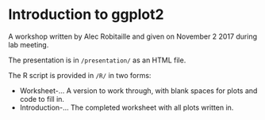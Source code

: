 # Introduction to ggplot2

A workshop written by Alec Robitaille and given on November 2 2017 during lab meeting. 

The presentation is in `/presentation/` as an HTML file. 

The R script is provided in `/R/` in two forms:

* Worksheet-... A version to work through, with blank spaces for plots and code to fill in. 
* Introduction-... The completed worksheet with all plots written in. 

